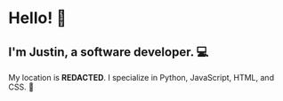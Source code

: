 # Hello! :wave:
## I'm **Justin**, a software developer. :computer: 
My location is **REDACTED**.
I specialize in Python, JavaScript, HTML, and CSS. :floppy_disk:
